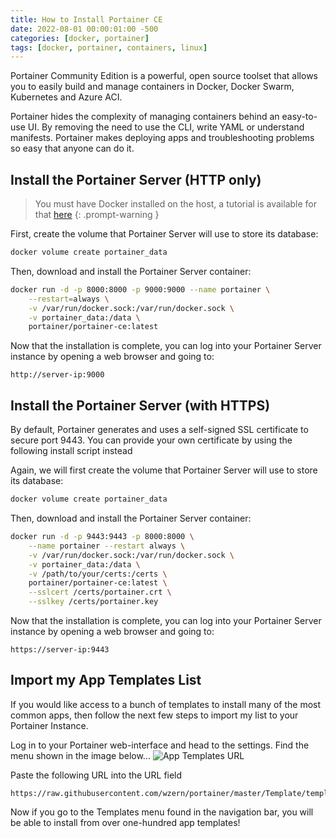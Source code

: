 ```yaml
---
title: How to Install Portainer CE
date: 2022-08-01 00:00:01:00 -500
categories: [docker, portainer]
tags: [docker, portainer, containers, linux]
---
```


Portainer Community Edition is a powerful, open source toolset that allows you to easily build and manage containers in Docker, Docker Swarm, Kubernetes and Azure ACI.

Portainer hides the complexity of managing containers behind an easy-to-use UI. By removing the need to use the CLI, write YAML or understand manifests. Portainer makes deploying apps and troubleshooting problems so easy that anyone can do it.

## Install the Portainer Server (HTTP only)

> You must have Docker installed on the host, a tutorial is available for that [here](https://docs.wzernikow.com/posts/docker-installation/)
{: .prompt-warning }

First, create the volume that Portainer Server will use to store its database:

```bash
docker volume create portainer_data
```

Then, download and install the Portainer Server container:

```bash
docker run -d -p 8000:8000 -p 9000:9000 --name portainer \
    --restart=always \
    -v /var/run/docker.sock:/var/run/docker.sock \
    -v portainer_data:/data \
    portainer/portainer-ce:latest
```

Now that the installation is complete, you can log into your Portainer Server instance by opening a web browser and going to:

```
http://server-ip:9000
```

## Install the Portainer Server (with HTTPS)

By default, Portainer generates and uses a self-signed SSL certificate to secure port 9443. You can provide your own certificate by using the following install script instead

Again, we will first create the volume that Portainer Server will use to store its database:

```bash
docker volume create portainer_data
```

Then, download and install the Portainer Server container:

```bash
docker run -d -p 9443:9443 -p 8000:8000 \
    --name portainer --restart always \
    -v /var/run/docker.sock:/var/run/docker.sock \
    -v portainer_data:/data \
    -v /path/to/your/certs:/certs \
    portainer/portainer-ce:latest \
    --sslcert /certs/portainer.crt \
    --sslkey /certs/portainer.key
```

Now that the installation is complete, you can log into your Portainer Server instance by opening a web browser and going to:

```
https://server-ip:9443
```

## Import my App Templates List

If you would like access to a bunch of templates to install many of the most common apps, then follow the next few steps to import my list to your Portainer Instance.

Log in to your Portainer web-interface and head to the settings. Find the menu shown in the image below...
![App Templates URL](https://cdn.webcode.co.nz/wzernikow/docs/portainer-installation/image1.png)

Paste the following URL into the URL field

```
https://raw.githubusercontent.com/wzern/portainer/master/Template/template.json
```

Now if you go to the Templates menu found in the navigation bar, you will be able to install from over one-hundred app templates!

